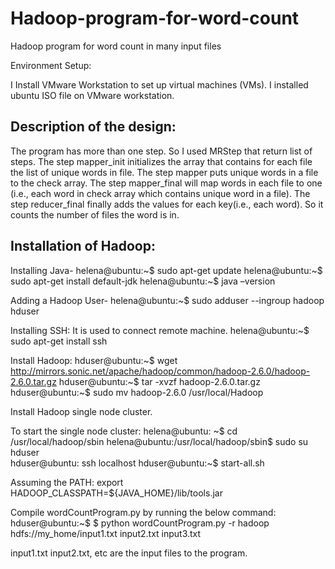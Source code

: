 # Hadoop-program-for-word-count
Hadoop program for word count in many input files


Environment Setup:

I Install VMware Workstation to set up virtual machines (VMs).
I installed ubuntu ISO file on VMware workstation. 


Description of the design:
-------------------------------

The program has more than one step. So I used MRStep that return list of steps. The step mapper_init initializes the array that contains for each file the list of unique words in file. The step mapper puts unique words in a file to the check array. The step mapper_final will map words in each file to one (i.e., each word in check array which contains unique word in a file). The step reducer_final finally adds the values for each key(i.e., each word). So it counts the number of files the word is in.

Installation of Hadoop:
-----------------------

Installing Java-
helena@ubuntu:~$ sudo apt-get update
helena@ubuntu:~$ sudo apt-get install default-jdk
helena@ubuntu:~$ java –version

Adding a Hadoop User-
helena@ubuntu:~$ sudo adduser --ingroup hadoop hduser

Installing SSH:
It is used to connect remote machine.
helena@ubuntu:~$ sudo apt-get install ssh

Install Hadoop:
hduser@ubuntu:~$ wget http://mirrors.sonic.net/apache/hadoop/common/hadoop-2.6.0/hadoop-2.6.0.tar.gz
hduser@ubuntu:~$ tar -xvzf hadoop-2.6.0.tar.gz
hduser@ubuntu:~$ sudo mv hadoop-2.6.0 /usr/local/Hadoop




Install Hadoop single node cluster.

To start the single node cluster:
helena@ubuntu: ~$ cd /usr/local/hadoop/sbin
helena@ubuntu:/usr/local/hadoop/sbin$ sudo su hduser  
hduser@ubuntu: ssh localhost
hduser@ubuntu:~$ start-all.sh



 
Assuming the PATH:
 export HADOOP_CLASSPATH=${JAVA_HOME}/lib/tools.jar

Compile wordCountProgram.py by running the below command:
hduser@ubuntu:~$ $ python wordCountProgram.py -r hadoop hdfs://my_home/input1.txt input2.txt input3.txt


input1.txt input2.txt, etc are the input files to the program.

 




